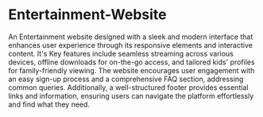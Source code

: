 # Entertainment-Website

An Entertainment website designed with a sleek and modern interface that enhances user experience through its responsive elements and interactive content. It's Key features include seamless streaming across various devices, offline downloads for on-the-go access, and tailored kids' profiles for family-friendly viewing. The website encourages user engagement with an easy sign-up process and a comprehensive FAQ section, addressing common queries. Additionally, a well-structured footer provides essential links and information, ensuring users can navigate the platform effortlessly and find what they need.
